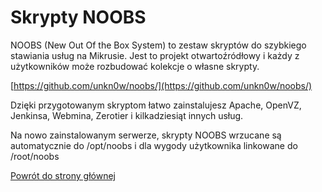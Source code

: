# Skrypty NOOBS

NOOBS (New Out Of the Box System) to zestaw skryptów do szybkiego stawiania usług na Mikrusie. Jest to projekt otwartoźródłowy i każdy z użytkowników może rozbudować kolekcje o własne skrypty.

[https://github.com/unkn0w/noobs/](https://github.com/unkn0w/noobs/)

Dzięki przygotowanym skryptom łatwo zainstalujesz Apache, OpenVZ, Jenkinsa, Webmina, Zerotier i kilkadziesiąt innych usług.

Na nowo zainstalowanym serwerze, skrypty NOOBS wrzucane są automatycznie do /opt/noobs i dla wygody użytkownika linkowane do /root/noobs

[Powrót do strony głównej](/)